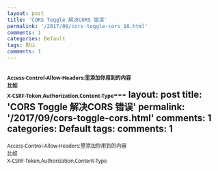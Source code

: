 ```yaml
---
layout: post
title: 'CORS Toggle 解决CORS 错误'
permalink: '/2017/09/cors-toggle-cors_10.html'
comments: 1
categories: Default
tags: 默认
comments: 1
---
```

<span style='font-family: "Segoe UI", Arial, "Microsoft Yahei", sans-serif; font-size: 12px;'>Access-Control-Allow-Headers:里添加你用到的内容</span>  
<span style='font-family: "Segoe UI", Arial, "Microsoft Yahei", sans-serif; font-size: 12px;'>比如</span>  
<span style="font-family: Segoe UI, Arial, Microsoft Yahei, sans-serif;"><span style="font-size: 12px;">X-CSRF-Token,Authorization,Content-Type</span></span>---
layout: post
title: 'CORS Toggle 解决CORS 错误'
permalink: '/2017/09/cors-toggle-cors.html'
comments: 1
categories: Default
tags: 
comments: 1
---
<span style='font-family: "Segoe UI", Arial, "Microsoft Yahei", sans-serif; font-size: 12px;'>Access-Control-Allow-Headers:里添加你用到的内容</span>  
<span style='font-family: "Segoe UI", Arial, "Microsoft Yahei", sans-serif; font-size: 12px;'>比如</span>  
<span style="font-family: Segoe UI, Arial, Microsoft Yahei, sans-serif;"><span style="font-size: 12px;">X-CSRF-Token,Authorization,Content-Type</span></span>